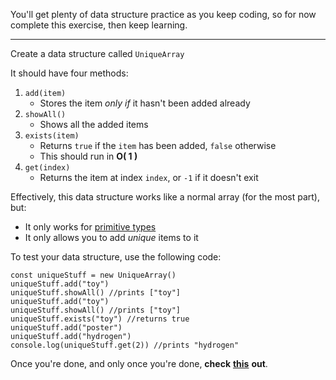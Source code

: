 
You'll get plenty of data structure practice as you keep coding, so for now complete this exercise, then keep learning.

  

----------

Create a data structure called `UniqueArray`

It should have four methods:

1.  `add(item)`
    - Stores the item _only if_ it hasn't been added already
2.  `showAll()`
    - Shows all the added items
3.  `exists(item)`
    - Returns `true` if the `item` has been added, `false` otherwise
    - This should run in **O( 1 )**
4.  `get(index)`
     - Returns the item at index `index`, or `-1` if it doesn't exit

  

Effectively, this data structure works like a normal array (for the most part), but:

-   It only works for [primitive types](https://developer.mozilla.org/en-US/docs/Glossary/Primitive)
-   It only allows you to add _unique_ items to it

  

To test your data structure, use the following code:

```
const uniqueStuff = new UniqueArray()
uniqueStuff.add("toy")
uniqueStuff.showAll() //prints ["toy"]
uniqueStuff.add("toy")
uniqueStuff.showAll() //prints ["toy"]
uniqueStuff.exists("toy") //returns true
uniqueStuff.add("poster")
uniqueStuff.add("hydrogen")
console.log(uniqueStuff.get(2)) //prints "hydrogen"
```
  

Once you're done, and only once you're done, **check** [**this**](https://developer.mozilla.org/en-US/docs/Web/JavaScript/Reference/Global_Objects/Set) **out**.